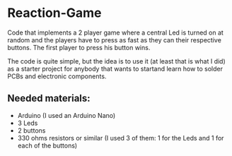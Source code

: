 # Reaction-Game
Code that implements a 2 player game where a central Led is turned on at random and the players have to press as fast as they can their respective buttons. The first player to press his button wins.

The code is quite simple, but the idea is to use it (at least that is what I did) as a starter project for anybody that wants to startand learn how to solder PCBs and electronic components.

## Needed materials:
- Arduino (I used an Arduino Nano)
- 3 Leds
- 2 buttons
- 330 ohms resistors or similar (I used 3 of them: 1 for the Leds and 1 for each of the buttons)
